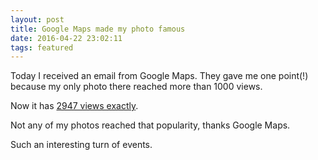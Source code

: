 ```yaml
---
layout: post
title: Google Maps made my photo famous
date: 2016-04-22 23:02:11
tags: featured
---
```


Today I received an email from Google Maps.
They gave me one point(!) because my only photo there reached more than 1000 views.

Now it has [2947 views exactly](https://www.google.com/maps/contrib/110617674437473699686/photos/@59.3689348,24.1344537,15z/data=!4m3!8m2!3m1!1e1).

Not any of my photos reached that popularity, thanks Google Maps.

Such an interesting turn of events.
